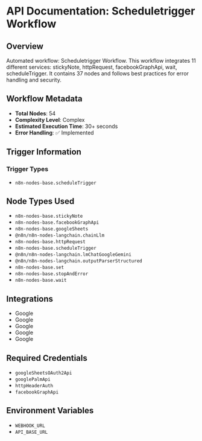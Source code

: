 # API Documentation: Scheduletrigger Workflow

## Overview
Automated workflow: Scheduletrigger Workflow. This workflow integrates 11 different services: stickyNote, httpRequest, facebookGraphApi, wait, scheduleTrigger. It contains 37 nodes and follows best practices for error handling and security.

## Workflow Metadata
- **Total Nodes**: 54
- **Complexity Level**: Complex
- **Estimated Execution Time**: 30+ seconds
- **Error Handling**: ✅ Implemented

## Trigger Information
### Trigger Types
- `n8n-nodes-base.scheduleTrigger`

## Node Types Used
- `n8n-nodes-base.stickyNote`
- `n8n-nodes-base.facebookGraphApi`
- `n8n-nodes-base.googleSheets`
- `@n8n/n8n-nodes-langchain.chainLlm`
- `n8n-nodes-base.httpRequest`
- `n8n-nodes-base.scheduleTrigger`
- `@n8n/n8n-nodes-langchain.lmChatGoogleGemini`
- `@n8n/n8n-nodes-langchain.outputParserStructured`
- `n8n-nodes-base.set`
- `n8n-nodes-base.stopAndError`
- `n8n-nodes-base.wait`

## Integrations
- Google
- Google
- Google
- Google
- Google

## Required Credentials
- `googleSheetsOAuth2Api`
- `googlePalmApi`
- `httpHeaderAuth`
- `facebookGraphApi`

## Environment Variables
- `WEBHOOK_URL`
- `API_BASE_URL`
